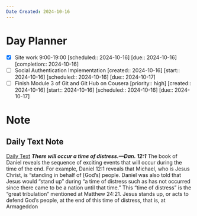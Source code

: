 ```yaml
---
Date Created: 2024-10-16
---
```

# Day Planner
- [x] Site work 9:00-19:00  [scheduled:: 2024-10-16]  [due:: 2024-10-16]  [completion:: 2024-10-16]
- [ ] Social Authentication Implementation  [created:: 2024-10-16]  [start:: 2024-10-16]  [scheduled:: 2024-10-16]  [due:: 2024-10-17]
- [ ] Finish Module 3 of Git and Git Hub on Cousera  [priority:: high]  [created:: 2024-10-16]  [start:: 2024-10-16]  [scheduled:: 2024-10-16]  [due:: 2024-10-17]
# Note
## Daily Text Note
[Daily Text](https://www.jw.org/finder?srcid=jwlshare&wtlocale=E&prefer=lang&docid=1102024209&par=48)
***There will occur a time of distress.—Dan. 12:1***
The book of Daniel reveals the sequence of exciting events that will occur during the time of the end. For example, Daniel 12:1 reveals that Michael, who is Jesus Christ, is “standing in behalf of [God’s] people. Daniel was also told that Jesus would “stand up” during “a time of distress such as has not occurred since there came to be a nation until that time.” This “time of distress” is the “great tribulation” mentioned at Matthew 24:21. Jesus stands up, or acts to defend God’s people, at the end of this time of distress, that is, at Armageddon